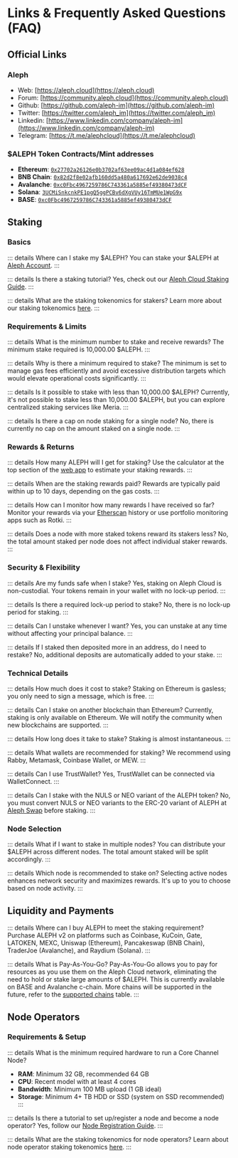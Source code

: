 # Links & Frequently Asked Questions (FAQ)

## Official Links

### Aleph

- Web: [https://aleph.cloud](https://aleph.cloud)
- Forum: [https://community.aleph.cloud](https://community.aleph.cloud)
- Github: [https://github.com/aleph-im](https://github.com/aleph-im)
- Twitter: [https://twitter.com/aleph_im](https://twitter.com/aleph_im)
- Linkedin: [https://www.linkedin.com/company/aleph-im](https://www.linkedin.com/company/aleph-im)
- Telegram: [https://t.me/alephcloud](https://t.me/alephcloud)


### $ALEPH Token Contracts/Mint addresses

- **Ethereum**: [`0x27702a26126e0b3702af63ee09ac4d1a084ef628`](https://etherscan.io/token/0x27702a26126e0b3702af63ee09ac4d1a084ef628)
- **BNB Chain**: [`0x82d2f8e02afb160dd5a480a617692e62de9038c4`](https://bscscan.com/token/0x82d2f8e02afb160dd5a480a617692e62de9038c4)
- **Avalanche**: [`0xc0Fbc4967259786C743361a5885ef49380473dCF`](https://snowtrace.io/address/0xc0Fbc4967259786C743361a5885ef49380473dCF)
- **Solana**: [`3UCMiSnkcnkPE1pgQ5ggPCBv6dXgVUy16TmMUe1WpG9x`](https://solana.fm/address/3UCMiSnkcnkPE1pgQ5ggPCBv6dXgVUy16TmMUe1WpG9x)
- **BASE**: [`0xc0Fbc4967259786C743361a5885ef49380473dCF`](https://basescan.org/token/0xc0Fbc4967259786C743361a5885ef49380473dCF)


## Staking

### Basics

::: details Where can I stake my $ALEPH?
You can stake your $ALEPH at [Aleph Account](https://app.aleph.cloud/account).
:::

::: details Is there a staking tutorial?
Yes, check out our [Aleph Cloud Staking Guide](https://medium.com/aleph-im/aleph-im-staking-guide-9b82264968be).
:::

::: details What are the staking tokenomics for stakers?
Learn more about our staking tokenomics [here](https://medium.com/aleph-im/aleph-im-staking-go-live-part-2-stakers-tokenomics-663164b5ec78).
:::

### Requirements & Limits

::: details What is the minimum number to stake and receive rewards?
The minimum stake required is 10,000.00 $ALEPH.
:::

::: details Why is there a minimum required to stake?
The minimum is set to manage gas fees efficiently and avoid excessive distribution targets which would elevate operational costs significantly.
:::

::: details Is it possible to stake with less than 10,000.00 $ALEPH?
Currently, it's not possible to stake less than 10,000.00 $ALEPH, but you can explore centralized staking services like Meria.
:::

::: details Is there a cap on node staking for a single node?
No, there is currently no cap on the amount staked on a single node.
:::

### Rewards & Returns

::: details How many ALEPH will I get for staking?
Use the calculator at the top section of the [web app](https://app.aleph.cloud/account) to estimate your staking rewards.
:::

::: details When are the staking rewards paid?
Rewards are typically paid within up to 10 days, depending on the gas costs.
:::

::: details How can I monitor how many rewards I have received so far?
Monitor your rewards via your [Etherscan](https://etherscan.io) history or use portfolio monitoring apps such as Rotki.
:::

::: details Does a node with more staked tokens reward its stakers less?
No, the total amount staked per node does not affect individual staker rewards.
:::

### Security & Flexibility

::: details Are my funds safe when I stake?
Yes, staking on Aleph Cloud is non-custodial. Your tokens remain in your wallet with no lock-up period.
:::

::: details Is there a required lock-up period to stake?
No, there is no lock-up period for staking.
:::

::: details Can I unstake whenever I want?
Yes, you can unstake at any time without affecting your principal balance.
:::

::: details If I staked then deposited more in an address, do I need to restake?
No, additional deposits are automatically added to your stake.
:::

### Technical Details

::: details How much does it cost to stake?
Staking on Ethereum is gasless; you only need to sign a message, which is free.
:::

::: details Can I stake on another blockchain than Ethereum?
Currently, staking is only available on Ethereum. We will notify the community when new blockchains are supported.
:::

::: details How long does it take to stake?
Staking is almost instantaneous.
:::

::: details What wallets are recommended for staking?
We recommend using Rabby, Metamask, Coinbase Wallet, or MEW.
:::

::: details Can I use TrustWallet?
Yes, TrustWallet can be connected via WalletConnect.
:::

::: details Can I stake with the NULS or NEO variant of the ALEPH token?
No, you must convert NULS or NEO variants to the ERC-20 variant of ALEPH at [Aleph Swap](https://swap.aleph.cloud) before staking.
:::

### Node Selection

::: details What if I want to stake in multiple nodes?
You can distribute your $ALEPH across different nodes. The total amount staked will be split accordingly.
:::

::: details Which node is recommended to stake on?
Selecting active nodes enhances network security and maximizes rewards. It's up to you to choose based on node activity.
:::

## Liquidity and Payments

::: details Where can I buy ALEPH to meet the staking requirement?
Purchase ALEPH v2 on platforms such as Coinbase, KuCoin, Gate, LATOKEN, MEXC, Uniswap (Ethereum), Pancakeswap (BNB Chain), TraderJoe (Avalanche), and Raydium (Solana).
:::

::: details What is Pay-As-You-Go?
Pay-As-You-Go allows you to pay for resources as you use them on the Aleph Cloud network, eliminating the need to hold or stake large amounts of $ALEPH. This is currently available on BASE and Avalanche c-chain. More chains will be supported in the future, refer to the [supported chains](/about/network/supported-blockchains/) table.
:::

## Node Operators

### Requirements & Setup

::: details What is the minimum required hardware to run a Core Channel Node?
- **RAM**: Minimum 32 GB, recommended 64 GB
- **CPU**: Recent model with at least 4 cores
- **Bandwidth**: Minimum 100 MB upload (1 GB ideal)
- **Storage**: Minimum 4+ TB HDD or SSD (system on SSD recommended)
:::

::: details Is there a tutorial to set up/register a node and become a node operator?
Yes, follow our [Node Registration Guide](https://medium.com/aleph-im/aleph-im-node-registration-guide-ea2badb84e75).
:::

::: details What are the staking tokenomics for node operators?
Learn about node operator staking tokenomics [here](https://medium.com/aleph-im/aleph-im-staking-go-live-part-1-core-channel-nodes-and-node-operators-97bfcd43157d).
:::
